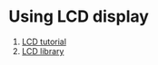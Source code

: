 # Using LCD display 
1. [LCD tutorial](https://www.makerguides.com/character-lcd-arduino-tutorial/)
1. [LCD library](https://www.arduino.cc/en/Reference/LiquidCrystal)
